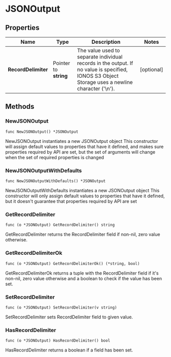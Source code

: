 # JSONOutput

## Properties

|Name | Type | Description | Notes|
|------------ | ------------- | ------------- | -------------|
|**RecordDelimiter** | Pointer to **string** | The value used to separate individual records in the output. If no value is specified, IONOS S3 Object Storage uses a newline character (&#39;\\n&#39;). | [optional] |

## Methods

### NewJSONOutput

`func NewJSONOutput() *JSONOutput`

NewJSONOutput instantiates a new JSONOutput object
This constructor will assign default values to properties that have it defined,
and makes sure properties required by API are set, but the set of arguments
will change when the set of required properties is changed

### NewJSONOutputWithDefaults

`func NewJSONOutputWithDefaults() *JSONOutput`

NewJSONOutputWithDefaults instantiates a new JSONOutput object
This constructor will only assign default values to properties that have it defined,
but it doesn't guarantee that properties required by API are set

### GetRecordDelimiter

`func (o *JSONOutput) GetRecordDelimiter() string`

GetRecordDelimiter returns the RecordDelimiter field if non-nil, zero value otherwise.

### GetRecordDelimiterOk

`func (o *JSONOutput) GetRecordDelimiterOk() (*string, bool)`

GetRecordDelimiterOk returns a tuple with the RecordDelimiter field if it's non-nil, zero value otherwise
and a boolean to check if the value has been set.

### SetRecordDelimiter

`func (o *JSONOutput) SetRecordDelimiter(v string)`

SetRecordDelimiter sets RecordDelimiter field to given value.

### HasRecordDelimiter

`func (o *JSONOutput) HasRecordDelimiter() bool`

HasRecordDelimiter returns a boolean if a field has been set.


